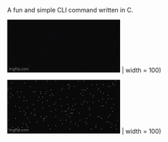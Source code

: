 A fun and simple CLI command written in C.

![Blue rain particles travelling down the screen](https://github.com/LunarianLime/cRain/blob/master/assets/rain.gif) | width = 100)


![White snow particles floating down the screen](https://github.com/LunarianLime/cRain/blob/master/assets/snow.gif) | width = 100)
